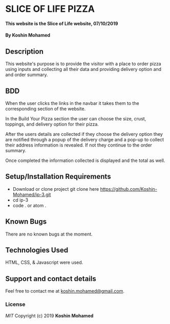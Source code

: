 # SLICE OF LIFE PIZZA

#### This website is the Slice of Life website, 07/10/2019

#### By **Koshin Mohamed**

## Description

This website's purpose is to provide the visitor with a place to order pizza using inputs and collecting all their data and providing delivery option and and order summary.

## BDD

When the user clicks the links in the navbar it takes them to the corresponding section of the website.

In the Build Your Pizza section the user can choose the size, crust, toppings, and delivery option for their pizza.

After the users details are collected if they choose the delivery option they are notified through a popup of the delivery charge and a pop-up to collect their address information is revealed. If not they continue to the order summary.

Once completed the information collected is displayed and the total as well.

## Setup/Installation Requirements

- Download or clone project git clone here https://github.com/Koshin-Mohamed/ip-3.git
- cd ip-3
- code . or atom .

## Known Bugs

There are no known bugs at the moment.

## Technologies Used

HTML, CSS, & Javascript were used.

## Support and contact details

Feel free to contact me at koshin.mohamed@gmail.com.

### License

_MIT_
Copyright (c) 2019 **Koshin Mohamed**

